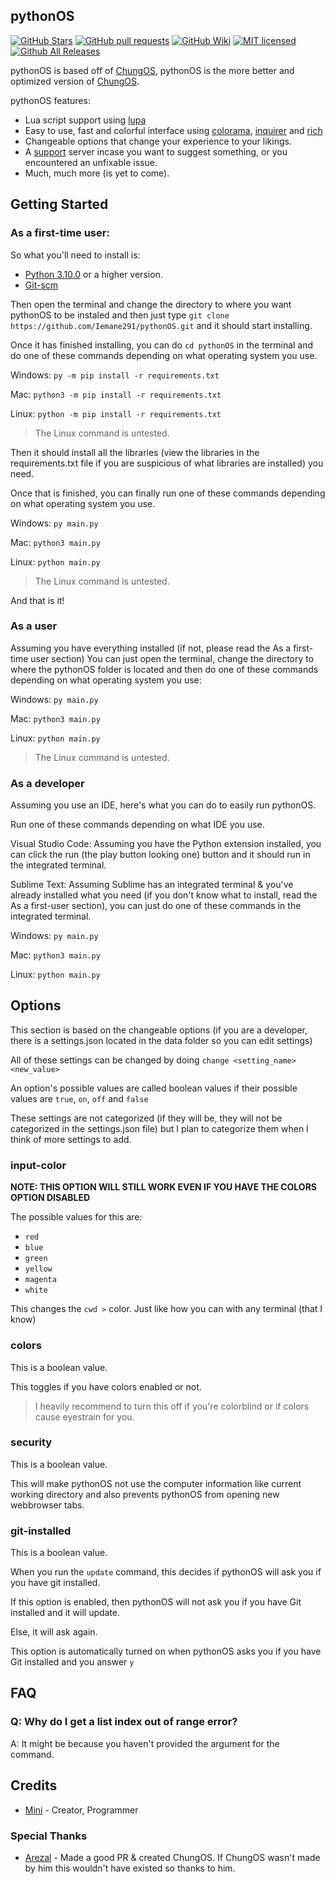pythonOS
---
[![GitHub Stars](https://img.shields.io/github/stars/Iemane291/pythonOS.svg)](https://github.com/Iemane291/pythonOS/stargazers)
[![GitHub pull requests](https://img.shields.io/github/issues/Iemane291/pythonOS.svg)](https://github.com/Iemane291/pythonOS/issues)
[![GitHub Wiki](https://img.shields.io/badge/project-wiki-ff69b4.svg)](https://github.com/Iemane291/pythonOS/wiki/Home)
[![MIT licensed](https://img.shields.io/badge/license-MIT-blue.svg)](https://raw.githubusercontent.com/Iemane291/pythonOS/master/LICENSE)
[![Github All Releases](https://img.shields.io/github/downloads/Iemane291/pythonOS/total.svg?maxAge=2592000)](https://github.com/Iemane291/pythonOS/releases)


pythonOS is based off of [ChungOS](https://github.com/ArezalGame89/ChungOS), pythonOS is the more better and optimized version of [ChungOS](https://github.com/ArezalGame89/ChungOS).

pythonOS features:
- Lua script support using [lupa](https://pypi.org/project/lupa)
- Easy to use, fast and colorful interface using [colorama](https://pypi.org/project/colorama), [inquirer](https://pypi.org/project/inquirer) and [rich](https://pypi.org/project/rich)
- Changeable options that change your experience to your likings.
- A [support](https://discord.gg/m2x7MUTe3B) server incase you want to suggest something, or you encountered an unfixable issue.
- Much, much more (is yet to come).


## Getting Started

### As a first-time user:
So what you'll need to install is:

- [Python 3.10.0](https://python.org/downloads/) or a higher version.
- [Git-scm](https://git-scm.com/download)


Then open the terminal and change the directory to where you want pythonOS to be instaled and then just type `git clone https://github.com/Iemane291/pythonOS.git` and it should start installing.

Once it has finished installing, you can do `cd pythonOS` in the terminal and do one of these commands depending on what operating system you use.

Windows: `py -m pip install -r requirements.txt`

Mac: `python3 -m pip install -r requirements.txt`

Linux: `python -m pip install -r requirements.txt`

> The Linux command is untested.

Then it should install all the libraries (view the libraries in the requirements.txt file if you are suspicious of what libraries are installed) you need.

Once that is finished, you can finally run one of these commands depending on what operating system you use.

Windows: `py main.py`

Mac: `python3 main.py`

Linux: `python main.py`

> The Linux command is untested.

And that is it!

### As a user

Assuming you have everything installed (if not, please read the As a first-time user section) You can just open the terminal, change the directory to where the pythonOS folder is located and then do one of these commands depending on what operating system you use:

Windows: `py main.py`

Mac: `python3 main.py`

Linux: `python main.py`

> The Linux command is untested.

### As a developer

Assuming you use an IDE, here's what you can do to easily run pythonOS.

Run one of these commands depending on what IDE you use.

Visual Studio Code: Assuming you have the Python extension installed, you can click the run (the play button looking one) button and it should run in the integrated terminal.

Sublime Text: Assuming Sublime has an integrated terminal & you've already installed what you need (if you don't know what to install, read the As a first-user section), you can just do one of these commands in the integrated terminal.

Windows: `py main.py`

Mac: `python3 main.py`

Linux: `python main.py`

## Options
This section is based on the changeable options (if you are a developer, there is a settings.json located in the data folder so you can edit settings)

All of these settings can be changed by doing `change <setting_name> <new_value>`

An option's possible values are called boolean values if their possible values are `true`, `on`, `off` and `false`

These settings are not categorized (if they will be, they will not be categorized in the settings.json file) but I plan to categorize them when I think of more settings to add.

### input-color

**NOTE: THIS OPTION WILL STILL WORK EVEN IF YOU HAVE THE COLORS OPTION DISABLED**

The possible values for this are:
- `red`
- `blue`
- `green`
- `yellow`
- `magenta`
- `white`

This changes the `cwd >` color. Just like how you can with any terminal (that I know)

### colors

This is a boolean value.

This toggles if you have colors enabled or not.

> I heavily recommend to turn this off if you're colorblind or if colors cause eyestrain for you.

### security

This is a boolean value.

This will make pythonOS not use the computer information like current working directory and also prevents pythonOS from opening new webbrowser tabs.

### git-installed

This is a boolean value.

When you run the `update` command, this decides if pythonOS will ask you if you have git installed.

If this option is enabled, then pythonOS will not ask you if you have Git installed and it will update.

Else, it will ask again.

This option is automatically turned on when pythonOS asks you if you have Git installed and you answer `y`


## FAQ
### Q: Why do I get a list index out of range error?
A: It might be because you haven't provided the argument for the command.

## Credits

- [Mini](https://twitter.com/minilol69) - Creator, Programmer

### Special Thanks

- [Arezal](mailto:aradytfa@gmail.com) -  Made a good PR & created ChungOS. If ChungOS wasn't made by him this wouldn't have existed so thanks to him.
